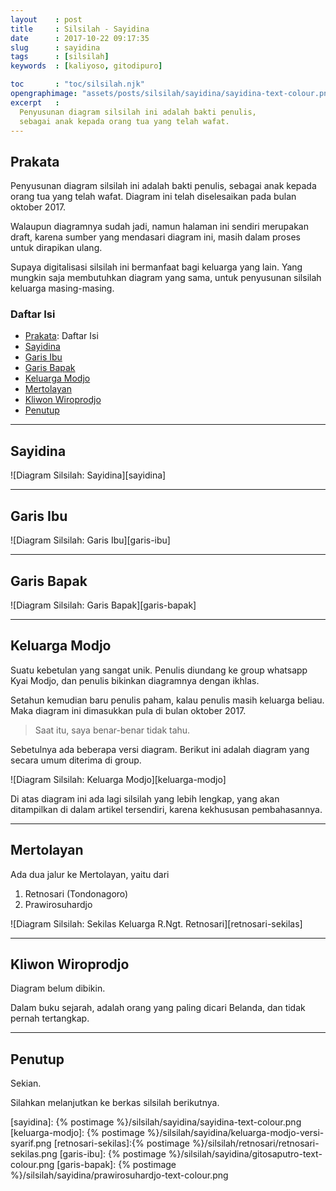 ```yaml
---
layout    : post
title     : Silsilah - Sayidina
date      : 2017-10-22 09:17:35
slug      : sayidina
tags      : [silsilah]
keywords  : [kaliyoso, gitodipuro]

toc       : "toc/silsilah.njk"
opengraphimage: "assets/posts/silsilah/sayidina/sayidina-text-colour.png"
excerpt   :
  Penyusunan diagram silsilah ini adalah bakti penulis,
  sebagai anak kepada orang tua yang telah wafat.
---
```


<a name="prakata"></a>

## Prakata

Penyusunan diagram silsilah ini adalah bakti penulis,
sebagai anak kepada orang tua yang telah wafat.
Diagram ini telah diselesaikan pada bulan oktober 2017.

<div class="notification is-warning">
  Walaupun diagramnya sudah jadi,
  namun halaman ini sendiri merupakan draft,
  karena sumber yang mendasari diagram ini,
  masih dalam proses untuk dirapikan ulang.
</div>

Supaya digitalisasi silsilah ini bermanfaat bagi keluarga yang lain.
Yang mungkin saja membutuhkan diagram yang sama,
untuk penyusunan silsilah keluarga masing-masing.

### Daftar Isi

* [Prakata](#prakata): Daftar Isi
* [Sayidina](#sayidina)
* [Garis Ibu](#garis-ibu)
* [Garis Bapak](#garis-bapak)
* [Keluarga Modjo](#keluarga-modjo)
* [Mertolayan](#mertolayan)
* [Kliwon Wiroprodjo](#kliwon)
* [Penutup](#penutup)

-- -- --

<a name="sayidina"></a>

## Sayidina

![Diagram Silsilah: Sayidina][sayidina]

-- -- --

<a name="garis-ibu"></a>

## Garis Ibu

![Diagram Silsilah: Garis Ibu][garis-ibu]

-- -- --

<a name="Garis Bapak"></a>

## Garis Bapak

![Diagram Silsilah: Garis Bapak][garis-bapak]

-- -- --

<a name="keluarga-modjo"></a>

## Keluarga Modjo

Suatu kebetulan yang sangat unik.
Penulis diundang ke group whatsapp Kyai Modjo,
dan penulis bikinkan diagramnya dengan ikhlas.

Setahun kemudian baru penulis paham,
kalau penulis masih keluarga beliau.
Maka diagram ini dimasukkan pula di bulan oktober 2017.

> Saat itu, saya benar-benar tidak tahu.

Sebetulnya ada beberapa versi diagram.
Berikut ini adalah diagram yang secara umum diterima di group.

![Diagram Silsilah: Keluarga Modjo][keluarga-modjo]

Di atas diagram ini ada lagi silsilah yang lebih lengkap,
yang akan ditampilkan di dalam artikel tersendiri,
karena kekhususan pembahasannya.

-- -- --

<a name="mertoloyan"></a>

## Mertolayan

Ada dua jalur ke Mertolayan, yaitu dari 

1. Retnosari (Tondonagoro)
2. Prawirosuhardjo

![Diagram Silsilah: Sekilas Keluarga R.Ngt. Retnosari][retnosari-sekilas]

-- -- --

<a name="kliwon"></a>

## Kliwon Wiroprodjo

<div class="notification is-warning">
Diagram belum dibikin.
</div>

Dalam buku sejarah, adalah orang yang paling dicari Belanda,
dan tidak pernah tertangkap.

-- -- --

<a name="penutup"></a>

## Penutup

Sekian.

Silahkan melanjutkan ke berkas silsilah berikutnya.

[//]: <> ( -- -- -- links below -- -- -- )

[sayidina]:         {% postimage %}/silsilah/sayidina/sayidina-text-colour.png
[keluarga-modjo]:   {% postimage %}/silsilah/sayidina/keluarga-modjo-versi-syarif.png
[retnosari-sekilas]:{% postimage %}/silsilah/retnosari/retnosari-sekilas.png
[garis-ibu]:        {% postimage %}/silsilah/sayidina/gitosaputro-text-colour.png
[garis-bapak]:      {% postimage %}/silsilah/sayidina/prawirosuhardjo-text-colour.png

